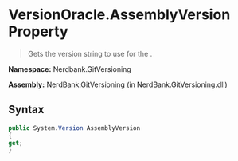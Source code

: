 # VersionOracle.AssemblyVersion Property
> Gets the version string to use for the .

**Namespace:** Nerdbank.GitVersioning

**Assembly:** NerdBank.GitVersioning (in NerdBank.GitVersioning.dll)
## Syntax
~~~~csharp
public System.Version AssemblyVersion
{
get;
}
~~~~

